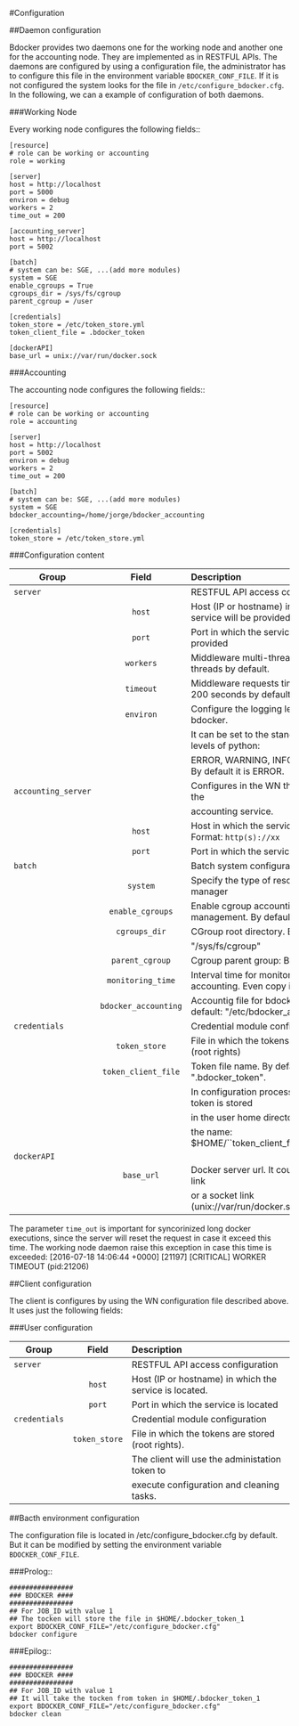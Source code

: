 #Configuration

##Daemon configuration

Bdocker provides two daemons one for the working node and another one for the accounting node. They are implemented as
in RESTFUL APIs. The daemons are configured by using a configuration file, the administrator has to configure this
file in the environment variable ``BDOCKER_CONF_FILE``. If it is not configured the system looks for the file in
``/etc/configure_bdocker.cfg``. In the following, we can a example of configuration of both daemons.

###Working Node


Every working node configures the following fields::

    [resource]
    # role can be working or accounting
    role = working

    [server]
    host = http://localhost
    port = 5000
    environ = debug
    workers = 2
    time_out = 200

    [accounting_server]
    host = http://localhost
    port = 5002

    [batch]
    # system can be: SGE, ...(add more modules)
    system = SGE
    enable_cgroups = True
    cgroups_dir = /sys/fs/cgroup
    parent_cgroup = /user

    [credentials]
    token_store = /etc/token_store.yml
    token_client_file = .bdocker_token

    [dockerAPI]
    base_url = unix://var/run/docker.sock

###Accounting

The accounting node configures the following fields::

    [resource]
    # role can be working or accounting
    role = accounting

    [server]
    host = http://localhost
    port = 5002
    environ = debug
    workers = 2
    time_out = 200

    [batch]
    # system can be: SGE, ...(add more modules)
    system = SGE
    bdocker_accounting=/home/jorge/bdocker_accounting

    [credentials]
    token_store = /etc/token_store.yml

###Configuration content


| Group             |Field               |Description                                |
| ----------------- |:------------------:|:------------------------------------------------|
|``server``         |                    |RESTFUL API access configuration                  
|                   |``host``            |Host (IP or hostname) in which the service will be provided.
|                   |``port``            |Port in which the service will be provided
|                   |``workers``         |Middleware multi-threads. It is 2 threads by default.
|                   |``timeout``         |Middleware requests timeout. It is 200 seconds by default.
|                   |``environ``         |Configure the logging level of bdocker.
|                   |                     |It can be set to the standard logging levels of python:
|                   |                     |ERROR, WARNING, INFO or DEBUG. By default it is ERROR.          
|``accounting_server``|                  |Configures in the WN the location of the          
|                   |                     |accounting service.                               
|                     |``host``          |Host in which the service is located. Format: ``http(s)://xx``              
|                     |``port``          |Port in which the service is located              
|``batch``        |                      |Batch system configuration                        
|                 |``system``            |Specify the type of resource manager              
|                 |``enable_cgroups``    |Enable cgroup accounting management. By default is False.          
|                 |``cgroups_dir``       |CGroup root directory. By default:                
|                 |                      |"/sys/fs/cgroup"                                    
|                 |``parent_cgroup``     |Cgroup parent group: By default: "/"
|                 |``monitoring_time``   |Interval time for monitoring the accounting. Even copy it to the file.
|                 |``bdocker_accounting``|Accountig file for bdocker jobs. By default: "/etc/bdocker_accounting"
|``credentials``  |                      |Credential module configuration
|                 |``token_store``       |File in which the tokens are store (root rights)
|                 |``token_client_file`` |Token file name. By default: ".bdocker_token".
|                 |                      |In configuration process, the user token is stored
|                 |                      |in the user home directory by using
|                 |                      |the name: $HOME/``token_client_file``_$JOB_ID.
|``dockerAPI``    |                      |
|                 | ``base_url``         |Docker server url. It could be a http link
|                 |                      |or a socket link (unix://var/run/docker.sock)

The parameter ``time_out`` is important for syncorinized long docker executions, since the server will
reset the request in case it exceed this time.
The working node daemon raise this exception in case this time is exceeded:
    [2016-07-18 14:06:44 +0000] [21197] [CRITICAL] WORKER TIMEOUT (pid:21206)


##Client configuration

 The client is configures by using the WN configuration file described above. It uses just the
 following fields:

###User configuration

    
|Group           |Field                |Description
| -------------- |:-------------------:|:------------------------------------------------|
|``server``      |                     |RESTFUL API access configuration
|                |``host``             |Host (IP or hostname) in which the service is located.
|                |``port``             |Port in which the service is located
|``credentials`` |                     |Credential module configuration
|                |``token_store``      |File in which the tokens are stored (root rights).
|                |                     |The client will use the administation token to
|                |                     |execute configuration and cleaning tasks.


##Bacth environment configuration

The configuration file is located in /etc/configure_bdocker.cfg by default. But it can be modified
by setting the environment variable ``BDOCKER_CONF_FILE``.

###Prolog::

    ################
    ### BDOCKER ####
    ################
    ## For JOB_ID with value 1
    ## The tocken will store the file in $HOME/.bdocker_token_1
    export BDOCKER_CONF_FILE="/etc/configure_bdocker.cfg"
    bdocker configure

###Epilog::

    ################
    ### BDOCKER ####
    ################
    ## For JOB_ID with value 1
    ## It will take the tocken from token in $HOME/.bdocker_token_1
    export BDOCKER_CONF_FILE="/etc/configure_bdocker.cfg"
    bdocker clean
